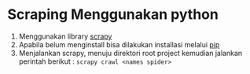 # Scraping Menggunakan python
1. Menggunakan library [scrapy](http://scrapy.org/ "installasi scrapy")
2. Apabila belum menginstall bisa dilakukan installasi melalui [pip](https://pypi.python.org/pypi/pip "installasi pip")
3. Menjalankan scrapy, menuju direktori root project kemudian jalankan perintah berikut : `scrapy crawl <names spider>`


